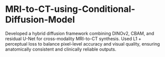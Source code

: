 # MRI-to-CT-using-Conditional-Diffusion-Model
Developed a hybrid diffusion framework combining DINOv2, CBAM, and residual U-Net for cross-modality MRI-to-CT synthesis. Used L1 + perceptual loss to balance pixel-level accuracy and visual quality, ensuring anatomically consistent and clinically reliable outputs.
